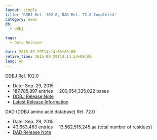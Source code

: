 ```yaml
---
layout: simple
title: 'DDBJ Rel. 102.0, DAD Rel. 72.0 Completed'
category: news
db:
  - ddbj

tags:
  - Data Release

date: 2015-09-29T14:14:53+09:00
retire_time: 2015-09-29T14:14:53+09:00
lang: en
---
```


<p><span class="font-bold">DDBJ Rel. 102.0</span></p>

<ul>
    <li>Date: Sep. 29, 2015</li>
    <li>187,785,897 entries     200,654,335,022 bases</li>
    <li><a href="https://ddbj.nig.ac.jp/public/ddbj_database/release_note_archive/ddbj/ddbjrel.102.txt">DDBJ Release Note</a></li>
    <li><a href="/latest-releases-e.html">Latest Release Information</a></li>
</ul><span class="font-bold">DAD (DDBJ amino acid database) Rel. 72.0</span>

<ul>
    <li>Date: Sep. 29, 2015</li>
    <li>43,653,463 entries     13,562,515,245 aa (total number of residues)</li>
    <li><a href="https://ddbj.nig.ac.jp/public/ddbj_database/release_note_archive/dad/dadrel.72.txt">DAD Release Note</a></li>
</ul>
